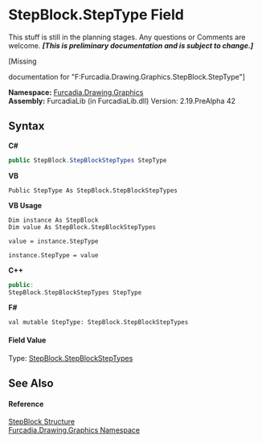 # StepBlock.StepType Field
This stuff is still in the planning stages. Any questions or Comments are welcome. _**\[This is preliminary documentation and is subject to change.\]**_

\[Missing <summary> documentation for "F:Furcadia.Drawing.Graphics.StepBlock.StepType"\]

**Namespace:**&nbsp;<a href="N_Furcadia_Drawing_Graphics">Furcadia.Drawing.Graphics</a><br />**Assembly:**&nbsp;FurcadiaLib (in FurcadiaLib.dll) Version: 2.19.PreAlpha 42

## Syntax

**C#**<br />
``` C#
public StepBlock.StepBlockStepTypes StepType
```

**VB**<br />
``` VB
Public StepType As StepBlock.StepBlockStepTypes
```

**VB Usage**<br />
``` VB Usage
Dim instance As StepBlock
Dim value As StepBlock.StepBlockStepTypes

value = instance.StepType

instance.StepType = value
```

**C++**<br />
``` C++
public:
StepBlock.StepBlockStepTypes StepType
```

**F#**<br />
``` F#
val mutable StepType: StepBlock.StepBlockStepTypes
```


#### Field Value
Type: <a href="T_Furcadia_Drawing_Graphics_StepBlock_StepBlockStepTypes">StepBlock.StepBlockStepTypes</a>

## See Also


#### Reference
<a href="T_Furcadia_Drawing_Graphics_StepBlock">StepBlock Structure</a><br /><a href="N_Furcadia_Drawing_Graphics">Furcadia.Drawing.Graphics Namespace</a><br />